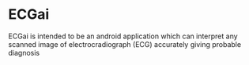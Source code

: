 # ECGai
ECGai is intended to be an android application which can interpret any scanned image of electrocradiograph (ECG) accurately giving probable diagnosis 

